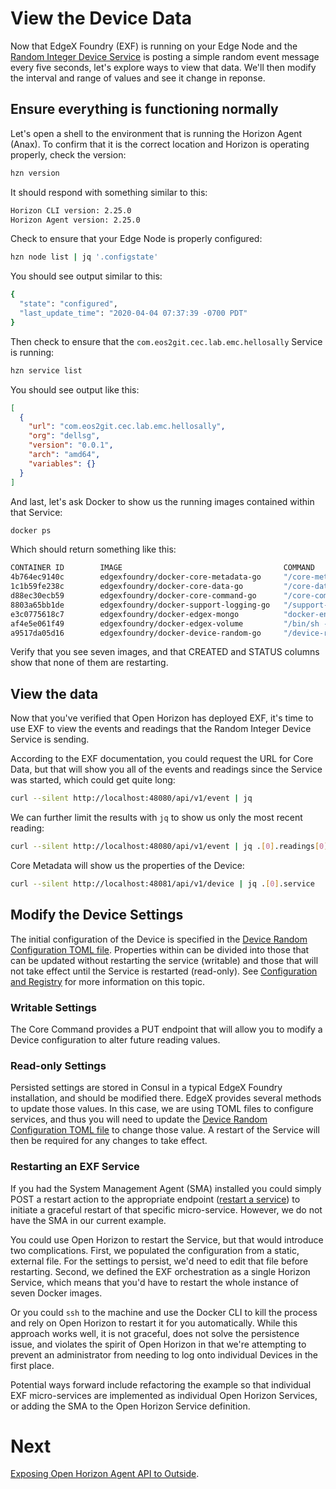 

# View the Device Data

Now that EdgeX Foundry (EXF) is running on your Edge Node and the [Random Integer Device Service](https://docs.edgexfoundry.org/1.2/examples/Ch-ExamplesRandomDeviceService/) is posting a simple random event message every five seconds, let's explore ways to view that data.  We'll then modify the interval and range of values and see it change in reponse.

## Ensure everything is functioning normally

Let's open a shell to the environment that is running the Horizon Agent (Anax).  To confirm that it is the correct location and Horizon is operating properly, check the version:

``` bash
hzn version
```

It should respond with something similar to this:

``` bash
Horizon CLI version: 2.25.0
Horizon Agent version: 2.25.0
```

Check to ensure that your Edge Node is properly configured:

``` bash
hzn node list | jq '.configstate'
```

You should see output similar to this:

``` bash
{
  "state": "configured",
  "last_update_time": "2020-04-04 07:37:39 -0700 PDT"
}
```

Then check to ensure that the `com.eos2git.cec.lab.emc.hellosally` Service is running:

``` bash
hzn service list
```

You should see output like this:

``` json
[
  {
    "url": "com.eos2git.cec.lab.emc.hellosally",
    "org": "dellsg",
    "version": "0.0.1",
    "arch": "amd64",
    "variables": {}
  }
]
```

And last, let's ask Docker to show us the running images contained within that Service:

``` bash 
docker ps
```

Which should return something like this:

``` bash
CONTAINER ID        IMAGE                                    COMMAND                  CREATED             STATUS              PORTS                                              NAMES
4b764ec9140c        edgexfoundry/docker-core-metadata-go     "/core-metadata --re…"   6 hours ago         Up 6 hours          0.0.0.0:48081->48081/tcp, 48082/tcp                1a85b4ce42a70ca27b0d1eee80c154e56ca8dda50f41199ccb4ec5e253a9c1cd-edgex-core-metadata
1c1b59fe238c        edgexfoundry/docker-core-data-go         "/core-data --regist…"   6 hours ago         Up 6 hours          0.0.0.0:5563->5563/tcp, 0.0.0.0:48080->48080/tcp   1a85b4ce42a70ca27b0d1eee80c154e56ca8dda50f41199ccb4ec5e253a9c1cd-edgex-core-data
d88ec30ecb59        edgexfoundry/docker-core-command-go      "/core-command --reg…"   6 hours ago         Up 6 hours          0.0.0.0:48082->48082/tcp                           1a85b4ce42a70ca27b0d1eee80c154e56ca8dda50f41199ccb4ec5e253a9c1cd-edgex-core-command
8803a65bb1de        edgexfoundry/docker-support-logging-go   "/support-logging --…"   6 hours ago         Up 6 hours          0.0.0.0:48061->48061/tcp                           1a85b4ce42a70ca27b0d1eee80c154e56ca8dda50f41199ccb4ec5e253a9c1cd-edgex-support-logging
e3c0775618c7        edgexfoundry/docker-edgex-mongo          "docker-entrypoint.s…"   6 hours ago         Up 6 hours          0.0.0.0:27017->27017/tcp                           1a85b4ce42a70ca27b0d1eee80c154e56ca8dda50f41199ccb4ec5e253a9c1cd-edgex-mongo
af4e5e061f49        edgexfoundry/docker-edgex-volume         "/bin/sh -c '/usr/bi…"   6 hours ago         Up 6 hours                                                             1a85b4ce42a70ca27b0d1eee80c154e56ca8dda50f41199ccb4ec5e253a9c1cd-edgex-files
a9517da05d16        edgexfoundry/docker-device-random-go     "/device-random --pr…"   6 hours ago         Up 6 hours          0.0.0.0:49988->49988/tcp                           1a85b4ce42a70ca27b0d1eee80c154e56ca8dda50f41199ccb4ec5e253a9c1cd-edgex-device-random
```

Verify that you see seven images, and that CREATED and STATUS columns show that none of them are restarting.

## View the data

Now that you've verified that Open Horizon has deployed EXF, it's time to use EXF to view the events and readings that the Random Integer Device Service is sending.

According to the EXF documentation, you could request the URL for Core Data, but that will show you all of the events and readings since the Service was started, which could get quite long:

``` bash
curl --silent http://localhost:48080/api/v1/event | jq
```

We can further limit the results with `jq` to show us only the most recent reading:

``` bash
curl --silent http://localhost:48080/api/v1/event | jq .[0].readings[0].value
```

Core Metadata will show us the properties of the Device:

``` bash
curl --silent http://localhost:48081/api/v1/device | jq .[0].service
```

## Modify the Device Settings

The initial configuration of the Device is specified in the [Device Random Configuration TOML file](./hub/res/device-random-config.toml).  Properties within can be divided into those that can be updated without restarting the service (writable) and those that will not take effect until the Service is restarted (read-only).  See [Configuration and Registry](https://docs.edgexfoundry.org/1.2/microservices/configuration/Ch-Configuration/#readable-vs-writable-settings) for more information on this topic. 

### Writable Settings

The Core Command provides a PUT endpoint that will allow you to modify a Device configuration to alter future reading values.

### Read-only Settings

Persisted settings are stored in Consul in a typical EdgeX Foundry installation, and should be modified there.  EdgeX provides several methods to update those values.  In this case, we are using TOML files to configure services, and thus you will need to update the [Device Random Configuration TOML file](./hub/res/device-random-config.toml) to change those value.  A restart of the Service will then be required for any changes to take effect.

### Restarting an EXF Service

If you had the System Management Agent (SMA) installed you could simply POST a restart action to the appropriate endpoint ([restart a service](https://docs.edgexfoundry.org/1.2/microservices/system-management/agent/Ch_SysMgmtAgent/#restart-a-service)) to initiate a graceful restart of that specific micro-service.  However, we do not have the SMA in our current example.

You could use Open Horizon to restart the Service, but that would introduce two complications.  First, we populated the configuration from a static, external file.  For the settings to persist, we'd need to edit that file before restarting.  Second, we defined the EXF orchestration as a single Horizon Service, which means that you'd have to restart the whole instance of seven Docker images.

Or you could `ssh` to the machine and use the Docker CLI to kill the process and rely on Open Horizon to restart it for you automatically.  While this approach works well, it is not graceful, does not solve the persistence issue, and violates the spirit of Open Horizon in that we're attempting to prevent an administrator from needing to log onto individual Devices in the first place.

Potential ways forward include refactoring the example so that individual EXF micro-services are implemented as individual Open Horizon Services, or adding the SMA to the Open Horizon Service definition.

# Next

[Exposing Open Horizon Agent API to Outside](06-expose-agent-api.md).
